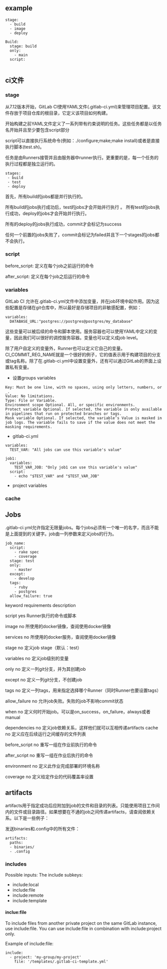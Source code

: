 ## example

```
stage:
  - build
  - image
  - deploy

Build:
  stage: build
  only:
    - main
  script:
    

```
## ci文件

### stage 
从7.12版本开始，GitLab CI使用YAML文件(.gitlab-ci.yml)来管理项目配置。该文件存放于项目仓库的根目录，它定义该项目如何构建。

开始构建之前YAML文件定义了一系列带有约束说明的任务。这些任务都是以任务名开始并且至少要包含script部分

script可以直接执行系统命令(例如：./configure;make;make install)或者是直接执行脚本(test.sh)。

任务是由Runners接管并且由服务器中runner执行。更重要的是，每一个任务的执行过程都是独立运行的。

```
stages:
 - build
 - test
 - deploy
```
首先，所有build的jobs都是并行执行的。

所有build的jobs执行成功后，test的jobs才会开始并行执行
。
所有test的jobs执行成功，deploy的jobs才会开始并行执行。

所有的deploy的jobs执行成功，commit才会标记为success

任何一个前置的jobs失败了，commit会标记为failed并且下一个stages的jobs都不会执行。


### script
before_script:  定义在每个job之前运行的命令

after_script: 定义在每个job之后运行的命令

### variables
GItLab CI 允许在.gitlab-ci.yml文件中添加变量，并在job环境中起作用。因为这些配置是存储在git仓库中，所以最好是存储项目的非敏感配置，例如：
```
variables:
  DATABASE_URL:"postgres://postgres@postgres/my_database"
```
这些变量可以被后续的命令和脚本使用。服务容器也可以使用YAML中定义的变量，因此我们可以很好的调控服务容器。变量也可以定义成job level。

除了用户自定义的变量外，Runner也可以定义它自己的变量。CI_COMMIT_REG_NAME就是一个很好的例子，它的值表示用于构建项目的分支或tag名称。除了在.gitlab-ci.yml中设置变量外，还有可以通过GitLab的界面上设置私有变量。 
  
- 设置groups variables

```
Key: Must be one line, with no spaces, using only letters, numbers, or _.
Value: No limitations.
Type: File or Variable.
Environment scope Optional. All, or specific environments. 
Protect variable Optional. If selected, the variable is only available in pipelines that run on protected branches or tags.
Mask variable Optional. If selected, the variable’s Value is masked in job logs. The variable fails to save if the value does not meet the masking requirements.

```

- gitlab-ci.yml

```
variables:
  TEST_VAR: "All jobs can use this variable's value"

job1:
  variables:
    TEST_VAR_JOB: "Only job1 can use this variable's value"
  script:
    - echo "$TEST_VAR" and "$TEST_VAR_JOB"
```

- project variables
  

### cache


## Jobs
.gitlab-ci.yml允许指定无限量jobs。每个jobs必须有一个唯一的名字，而且不能是上面提到的关键字。job由一列参数来定义jobs的行为。
```
job_name:
  script:
    - rake spec
    - coverage
  stage: test
  only:
    - master
  except:
    - develop
  tags:
    - ruby
    - postgres
  allow_failure: true
```
keyword requirements description
 
script	yes	Runner执行的命令或脚本

image	no	所使用的docker镜像，查阅使用docker镜像

services	no	所使用的docker服务，查阅使用docker镜像

stage	no	定义job stage（默认：test）

variables	no	定义job级别的变量

only	no	定义一列git分支，并为其创建job

except	no	定义一列git分支，不创建job

tags	no	定义一列tags，用来指定选择哪个Runner（同时Runner也要设置tags）

allow_failure	no	允许job失败。失败的job不影响commit状态

when	no	定义何时开始job。可以是on_success，on_failure，always或者manual

dependencies	no	定义job依赖关系，这样他们就可以互相传递artifacts
cache	no	定义应在后续运行之间缓存的文件列表

before_script	no	重写一组在作业前执行的命令

after_script	no	重写一组在作业后执行的命令

environment	no	定义此作业完成部署的环境名称

coverage  no  定义给定作业的代码覆盖率设置

## artifacts

artifacts用于指定成功后应附加到job的文件和目录的列表。只能使用项目工作间内的文件或目录路径。如果想要在不通的job之间传递artifacts，请查阅依赖关系。以下是一些例子：

发送binaries和.config中的所有文件：
```
artifacts:
  paths:
  - binaries/
  - .config
```


### includes

Possible inputs: The include subkeys:

- include:local
- include:file
- include:remote
- include:template

#### inclue:file
To include files from another private project on the same GitLab instance, use include:file. You can use include:file in combination with include:project only.

Example of include:file:
```
include:
  - project: 'my-group/my-project'
    file: '/templates/.gitlab-ci-template.yml'
```